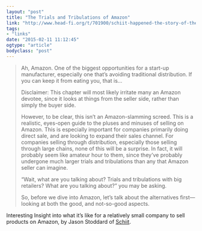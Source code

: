 ```yaml
---
layout: "post"
title: "The Trials and Tribulations of Amazon"
link: "http://www.head-fi.org/t/701900/schiit-happened-the-story-of-the-worlds-most-improbable-start-up/4695#post_11198852"
tags: 
- "links"
date: "2015-02-11 11:12:45"
ogtype: "article"
bodyclass: "post"
---
```


> Ah, Amazon. One of the biggest opportunities for a start-up manufacturer, especially one that’s avoiding traditional distribution. If you can keep it from eating you, that is…
>  
> Disclaimer: This chapter will most likely irritate many an Amazon devotee, since it looks at things from the seller side, rather than simply the buyer side.
>  
> However, to be clear, this isn’t an Amazon-slamming screed. This is a realistic, eyes-open guide to the pluses and minuses of selling on Amazon. This is especially important for companies primarily doing direct sale, and are looking to expand their sales channel. For companies selling through distribution, especially those selling through large chains, none of this will be a surprise. In fact, it will probably seem like amateur hour to them, since they’ve probably undergone much larger trials and tribulations than any that Amazon seller can imagine.
>  
> “Wait, what are you talking about? Trials and tribulations with big retailers? What are you talking about?” you may be asking.
>  
> So, before we dive into Amazon, let’s talk about the alternatives first—looking at both the good, and not-so-good aspects.

Interesting Insight into what it’s like for a relatively small company to sell products on Amazon, by Jason Stoddard of [Schiit](http://schiit.com/).